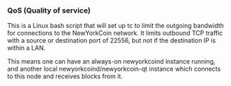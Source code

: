 ### QoS (Quality of service) ###

This is a Linux bash script that will set up tc to limit the outgoing bandwidth for connections to the NewYorkCoin network. It limits outbound TCP traffic with a source or destination port of 22556, but not if the destination IP is within a LAN.

This means one can have an always-on newyorkcoind instance running, and another local newyorkcoind/newyorkcoin-qt instance which connects to this node and receives blocks from it.
